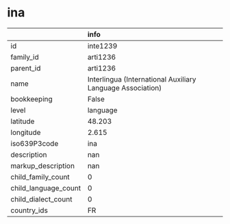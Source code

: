 # ina
|                      | info                                                       |
|:---------------------|:-----------------------------------------------------------|
| id                   | inte1239                                                   |
| family_id            | arti1236                                                   |
| parent_id            | arti1236                                                   |
| name                 | Interlingua (International Auxiliary Language Association) |
| bookkeeping          | False                                                      |
| level                | language                                                   |
| latitude             | 48.203                                                     |
| longitude            | 2.615                                                      |
| iso639P3code         | ina                                                        |
| description          | nan                                                        |
| markup_description   | nan                                                        |
| child_family_count   | 0                                                          |
| child_language_count | 0                                                          |
| child_dialect_count  | 0                                                          |
| country_ids          | FR                                                         |